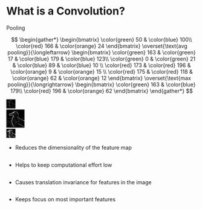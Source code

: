 # What is a Convolution?

Pooling

<div class="grid grid-cols-5 justify-center justify-items-center items-start mt-10">
<div class="col-span-3 self-center ml-50">


<Transform :scale="0.66">
<div class="grid grid-rows-2 justify-center justify-items-center items-start">
<div class="row-span-1 self-center">

$$
\begin{gather*}
\begin{bmatrix}
\color{green} 50 & \color{blue} 100\\
\color{red} 166 & \color{orange} 24 
\end{bmatrix}
\overset{\text{avg pooling}}{\longleftarrow}
\begin{bmatrix}
\color{green} 163 & \color{green} 17 & \color{blue} 179 & \color{blue} 123\\
\color{green} 0 & \color{green} 21 & \color{blue} 89 & \color{blue} 10 \\
\color{red} 173 & \color{red} 196 & \color{orange} 9 & \color{orange} 15 \\
\color{red} 175 & \color{red} 118 & \color{orange} 62 & \color{orange} 12
\end{bmatrix}
\overset{\text{max pooling}}{\longrightarrow}
\begin{bmatrix}
\color{green} 163 & \color{blue} 179\\
\color{red} 196 & \color{orange} 62 
\end{bmatrix}
\end{gather*}
$$

</div>

<Transform :scale="0.96">
<div class="row-span-1 self-center">
  <div class="grid grid-cols-3 grid-flow-col gap-25">
    <div class="col-span-1"><img class="max-h-90 min-h-40 shadow-xl max-w-200" src="/images/avg_pooling.png"/></div>
    <div class="col-span-1"><img class="max-h-90 min-h-40 shadow-xl max-w-200" src="/images/2DConvolved.jpg"/></div>
    <div class="col-span-1"><img class="max-h-90 min-h-40 shadow-xl max-w-200" src="/images/max_pooling.png"/></div>
</div>
</div>
</Transform>
</div>
</Transform>




</div>
<div class="col-span-2 self-center">


<ul class="list">
<li>
Reduces the dimensionality of the feature map
</li>
<li>
Helps to keep computational effort low
</li>
<li>
Causes translation invariance for features in the image
</li>
<li>
Keeps focus on most important features
</li>
</ul>

</div>
</div>

<style>

  .list li{
    margin-bottom: 1.8rem !important;
  }
</style>